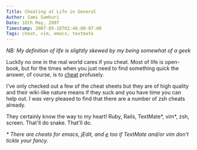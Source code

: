 ```yaml
---
Title: Cheating at Life in General
Author: Sami Samhuri
Date: 16th May, 2007
Timestamp: 2007-05-16T02:46:00-07:00
Tags: cheat, vim, emacs, textmate
---
```


*NB: My definition of life is slightly skewed by my being somewhat of a geek*

Luckily no one in the real world cares if you cheat. Most of life is open-book, but for the times when you just need to find something quick the answer, of course, is to [cheat](http://cheat.errtheblog.com/) profusely.


I've only checked out a few of the cheat sheets but they are of high quality and their wiki-like nature means if they suck and you have time you can help out. I was very pleased to find that there are a number of zsh cheats already.

They certainly know the way to my heart! Ruby, Rails, TextMate*, vim*, zsh, screen. That'll do snake. That'll do.

*\* There are cheats for emacs, jEdit, and [e](http://www.e-texteditor.com/) too if TextMate and/or vim don't tickle your fancy.*

